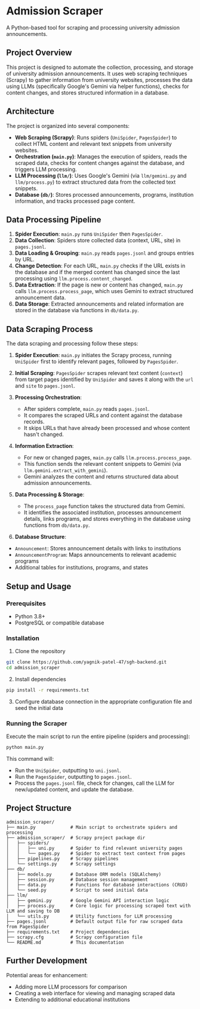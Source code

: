 # Admission Scraper

A Python-based tool for scraping and processing university admission announcements.

## Project Overview

This project is designed to automate the collection, processing, and storage of university admission announcements. It uses web scraping techniques (Scrapy) to gather information from university websites, processes the data using LLMs (specifically Google's Gemini via helper functions), checks for content changes, and stores structured information in a database.

## Architecture

The project is organized into several components:

- **Web Scraping (Scrapy)**: Runs spiders (`UniSpider`, `PagesSpider`) to collect HTML content and relevant text snippets from university websites.
- **Orchestration (`main.py`)**: Manages the execution of spiders, reads the scraped data, checks for content changes against the database, and triggers LLM processing.
- **LLM Processing (`llm/`)**: Uses Google's Gemini (via `llm/gemini.py` and `llm/process.py`) to extract structured data from the collected text snippets.
- **Database (`db/`)**: Stores processed announcements, programs, institution information, and tracks processed page content.

## Data Processing Pipeline

1.  **Spider Execution**: `main.py` runs `UniSpider` then `PagesSpider`.
2.  **Data Collection**: Spiders store collected data (context, URL, site) in `pages.jsonl`.
3.  **Data Loading & Grouping**: `main.py` reads `pages.jsonl` and groups entries by URL.
4.  **Change Detection**: For each URL, `main.py` checks if the URL exists in the database and if the merged content has changed since the last processing using `llm.process.content_changed`.
5.  **Data Extraction**: If the page is new or content has changed, `main.py` calls `llm.process.process_page`, which uses Gemini to extract structured announcement data.
6.  **Data Storage**: Extracted announcements and related information are stored in the database via functions in `db/data.py`.

## Data Scraping Process

The data scraping and processing follow these steps:

1.  **Spider Execution**: `main.py` initiates the Scrapy process, running `UniSpider` first to identify relevant pages, followed by `PagesSpider`.
2.  **Initial Scraping**: `PagesSpider` scrapes relevant text content (`context`) from target pages identified by `UniSpider` and saves it along with the `url` and `site` to `pages.jsonl`.
3.  **Processing Orchestration**:
    -   After spiders complete, `main.py` reads `pages.jsonl`.
    -   It compares the scraped URLs and content against the database records.
    -   It skips URLs that have already been processed and whose content hasn't changed.
4.  **Information Extraction**:
    -   For new or changed pages, `main.py` calls `llm.process.process_page`.
    -   This function sends the relevant content snippets to Gemini (via `llm.gemini.extract_with_gemini`).
    -   Gemini analyzes the content and returns structured data about admission announcements.
5.  **Data Processing & Storage**:
    -   The `process_page` function takes the structured data from Gemini.
    -   It identifies the associated institution, processes announcement details, links programs, and stores everything in the database using functions from `db/data.py`.

6.  **Database Structure**:
   - `Announcement`: Stores announcement details with links to institutions
   - `AnnouncementProgram`: Maps announcements to relevant academic programs
   - Additional tables for institutions, programs, and states

## Setup and Usage

### Prerequisites
- Python 3.8+
- PostgreSQL or compatible database

### Installation
1. Clone the repository
```bash
git clone https://github.com/yagnik-patel-47/sgh-backend.git
cd admission_scraper
```

2. Install dependencies
```bash
pip install -r requirements.txt
```

3. Configure database connection in the appropriate configuration file and seed the initial data

### Running the Scraper

Execute the main script to run the entire pipeline (spiders and processing):
```bash
python main.py
```
This command will:
- Run the `UniSpider`, outputting to `uni.jsonl`.
- Run the `PagesSpider`, outputting to `pages.jsonl`.
- Process the `pages.jsonl` file, check for changes, call the LLM for new/updated content, and update the database.

## Project Structure
```
admission_scraper/
├── main.py             # Main script to orchestrate spiders and processing
├── admission_scraper/  # Scrapy project package dir
│   ├── spiders/
│   │   ├── uni.py      # Spider to find relevant university pages
│   │   └── pages.py    # Spider to extract text context from pages
│   ├── pipelines.py    # Scrapy pipelines
│   └── settings.py     # Scrapy settings
├── db/
│   ├── models.py       # Database ORM models (SQLAlchemy)
│   ├── session.py      # Database session management
│   ├── data.py         # Functions for database interactions (CRUD)
│   └── seed.py         # Script to seed initial data
├── llm/
│   ├── gemini.py       # Google Gemini API interaction logic
│   ├── process.py      # Core logic for processing scraped text with LLM and saving to DB
│   └── utils.py        # Utility functions for LLM processing
├── pages.jsonl         # Default output file for raw scraped data from PagesSpider
├── requirements.txt    # Project dependencies
├── scrapy.cfg          # Scrapy configuration file
└── README.md           # This documentation
```

## Further Development

Potential areas for enhancement:
- Adding more LLM processors for comparison
- Creating a web interface for viewing and managing scraped data
- Extending to additional educational institutions

